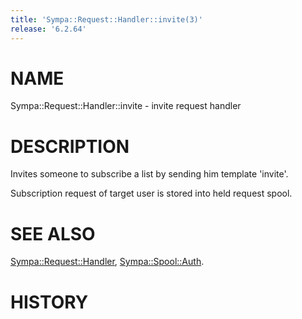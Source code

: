 ```yaml
---
title: 'Sympa::Request::Handler::invite(3)'
release: '6.2.64'
---
```


# NAME

Sympa::Request::Handler::invite - invite request handler

# DESCRIPTION

Invites someone to subscribe a list by sending him
template 'invite'.

Subscription request of target user is stored into held request spool.

# SEE ALSO

[Sympa::Request::Handler](./Sympa-Request-Handler.3.md), [Sympa::Spool::Auth](./Sympa-Spool-Auth.3.md).

# HISTORY

